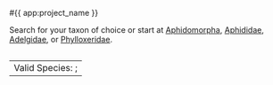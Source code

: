 #{{ app:project_name }}

<autocomplete-otu class="w-80 place-content-center" placeholder="Search by taxon name"/></autocomplete-otu>

Search for your taxon of choice or start at [Aphidomorpha]({{app:project_url}}/otu/899787/overview), [Aphididae]({{app:project_url}}/otu/899953/overview), [Adelgidae]({{app:project_url}}/otu/899910/overview), or [Phylloxeridae]({{app:project_url}}/otu/899910/overview).

<div style='display: flex; justify-content: center; align-items: center;'>
<table style='border: 0'>
<tr><td colspan="6" style="text-align: center">Valid Species: <ValidSpeciesCount/>; <ProjectStats :data="['Taxon names', 'Collection objects', 'Project sources', 'Documents', 'Citations', 'Images']" class="capitalize"/></td></tr>
</table>
</div>
